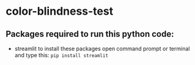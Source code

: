 # color-blindness-test
## Packages required to run this python code:
- streamlit
to install these packages open command prompt or terminal and type this:
`pip install streamlit`
